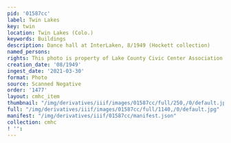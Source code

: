 ```yaml
---
pid: '01587cc'
label: Twin Lakes
key: twin
location: Twin Lakes (Colo.)
keywords: Buildings
description: Dance hall at InterLaken, 8/1949 (Hockett collection)
named_persons: 
rights: This photo is property of Lake County Civic Center Association.
creation_date: '08/1949'
ingest_date: '2021-03-30'
format: Photo
source: Scanned Negative
order: '1477'
layout: cmhc_item
thumbnail: "/img/derivatives/iiif/images/01587cc/full/250,/0/default.jpg"
full: "/img/derivatives/iiif/images/01587cc/full/1140,/0/default.jpg"
manifest: "/img/derivatives/iiif/01587cc/manifest.json"
collection: cmhc
! '': 
---
```

